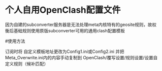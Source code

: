 # 个人自用OpenClash配置文件

因为自建的subconverter服务器是无法处理meta内核特有的geosite规则，故权衡后基础规则使用原版subconverter可用的通用clash配置模板

#使用方法

订阅时将 自定义模板地址更改为Config1.ini或Config2.ini
并把Meta_Overwrite.ini内的内容手动复制到 OpenClash/覆写设置/规则设置/设置自定义规则（候补匹配）
